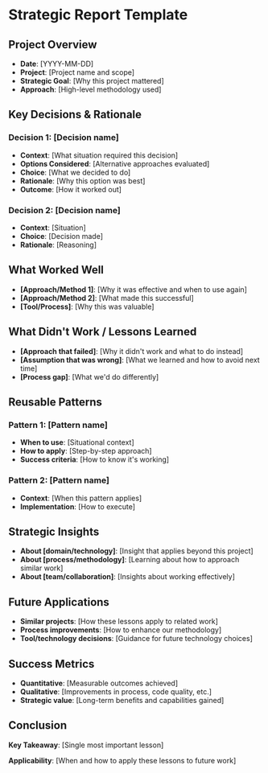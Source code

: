 # Strategic Report Template

## Project Overview
- **Date**: [YYYY-MM-DD]
- **Project**: [Project name and scope]
- **Strategic Goal**: [Why this project mattered]
- **Approach**: [High-level methodology used]

## Key Decisions & Rationale
### Decision 1: [Decision name]
- **Context**: [What situation required this decision]
- **Options Considered**: [Alternative approaches evaluated]
- **Choice**: [What we decided to do]
- **Rationale**: [Why this option was best]
- **Outcome**: [How it worked out]

### Decision 2: [Decision name]
- **Context**: [Situation]
- **Choice**: [Decision made]
- **Rationale**: [Reasoning]

## What Worked Well
- **[Approach/Method 1]**: [Why it was effective and when to use again]
- **[Approach/Method 2]**: [What made this successful]
- **[Tool/Process]**: [Why this was valuable]

## What Didn't Work / Lessons Learned
- **[Approach that failed]**: [Why it didn't work and what to do instead]
- **[Assumption that was wrong]**: [What we learned and how to avoid next time]
- **[Process gap]**: [What we'd do differently]

## Reusable Patterns
### Pattern 1: [Pattern name]
- **When to use**: [Situational context]
- **How to apply**: [Step-by-step approach]
- **Success criteria**: [How to know it's working]

### Pattern 2: [Pattern name]
- **Context**: [When this pattern applies]
- **Implementation**: [How to execute]

## Strategic Insights
- **About [domain/technology]**: [Insight that applies beyond this project]
- **About [process/methodology]**: [Learning about how to approach similar work]
- **About [team/collaboration]**: [Insights about working effectively]

## Future Applications
- **Similar projects**: [How these lessons apply to related work]
- **Process improvements**: [How to enhance our methodology]
- **Tool/technology decisions**: [Guidance for future technology choices]

## Success Metrics
- **Quantitative**: [Measurable outcomes achieved]
- **Qualitative**: [Improvements in process, code quality, etc.]
- **Strategic value**: [Long-term benefits and capabilities gained]

## Conclusion
**Key Takeaway**: [Single most important lesson]

**Applicability**: [When and how to apply these lessons to future work]